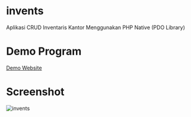 # invents
Aplikasi CRUD Inventaris Kantor Menggunakan PHP Native (PDO Library)

<h1>Demo Program</h1>
<a href="http://peserta129.sib3.nurulfikri.com/inventaris-kantor/" target="_blank">Demo Website</a>

# Screenshot
![invents](https://user-images.githubusercontent.com/68648190/204298138-d6565825-bbdf-439f-8852-bc5c1ea69679.PNG)
